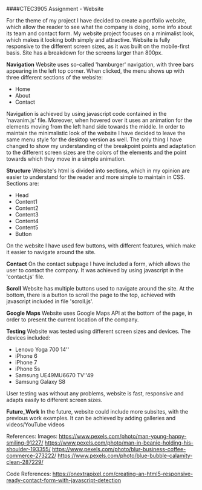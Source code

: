 ####CTEC3905 Assignment - Website

For the theme of my project I have decided to create a portfolio website, which allow the reader to see what the company is doing, some info about its team and contact form.
My website project focuses on a minimalist look, which makes it looking both simply and attractive. Website is fully responsive to the different screen sizes, as it was built on the mobile-first basis. Site has a breakdown for the screens larger than 800px.

**Navigation**
Website uses so-called 'hamburger' navigation, with three bars appearing in the left top corner. When clicked, the menu shows up with three different sections of the website:
- Home
- About
- Contact

Navigation is achieved by using javascript code contained in the 'navanim.js' file. Moreover, when hovered over it uses an animation for the elements moving from the left hand side towards the middle.
In order to maintain the minimalistic look of the website I have decided to leave the same menu style for the desktop version as well. The only thing I have changed to show my understanding of the breakpoint points and adaptation to the different screen sizes are the colors of the elements and the point towards which they move in a simple animation.

**Structure**
Website's html is divided into sections, which in my opinion are easier to understand for the reader and more simple to maintain in CSS. Sections are:
- Head
- Content1
- Content2
- Content3
- Content4
- Content5
- Button

On the website I have used few buttons, with different features, which make it easier to navigate around the site.

**Contact**
On the contact subpage I have included a form, which allows the user to contact the company.
It was achieved by using javascript in the 'contact.js' file.

**Scroll**
Website has multiple buttons used to navigate around the site. At the bottom, there is a button to scroll the page to the top, achieved with javascript included in file 'scroll.js'.

**Google Maps**
Website uses Google Maps API at the bottom of the page, in order to present the current location of the company.

**Testing**
Website was tested using different screen sizes and devices. The devices included:
- Lenovo Yoga 700 14''
- iPhone 6
- iPhone 7
- iPhone 5s
- Samsung UE49MU6670 TV''49
- Samsung Galaxy S8

User testing was without any problems, website is fast, responsive and adapts easily to different screen sizes.

**Future_Work**
In the future, website could include more subsites, with the previous work examples.
It can be achieved by adding galleries and videos/YouTube videos

References:
Images:
https://www.pexels.com/photo/man-young-happy-smiling-91227/
https://www.pexels.com/photo/man-in-beanie-holding-his-shoulder-193355/
https://www.pexels.com/photo/blur-business-coffee-commerce-273222/
https://www.pexels.com/photo/blue-bubble-calamity-clean-287229/

Code References:
https://onextrapixel.com/creating-an-html5-responsive-ready-contact-form-with-javascript-detection

